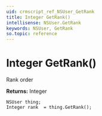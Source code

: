 ```yaml
---
uid: crmscript_ref_NSUser_GetRank
title: Integer GetRank()
intellisense: NSUser.GetRank
keywords: NSUser, GetRank
so.topic: reference
---
```


# Integer GetRank()

Rank order

**Returns:** Integer

```crmscript
NSUser thing;
Integer rank  = thing.GetRank();
```

